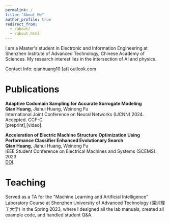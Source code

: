 ```yaml
---
permalink: /
title: "About Me"
author_profile: true
redirect_from: 
  - /about/
  - /about.html
---
```


I am a Master's student in Electronic and Information Engineering at Shenzhen Institute of Advanced Technology, Chinese Academy of Sciences. My research interest lies in the intersection of AI and physics.

Contact Info: qianhuang10 [at] outlook.com

Publications
======
**Adaptive Codomain Sampling for Accurate Surrogate Modeling**   
**Qian Huang**, Jiahui Huang, Weinong Fu   
International Joint Conference on Neural Networks (IJCNN) 2024. Accepted. CCF-C   
[preprint],[video].


**Acceleration of Electric Machine Structure Optimization Using Performance Classifier Enhanced Evolutionary Search**   
**Qian Huang**, Jiahui Huang, Weinong Fu   
IEEE Student Conference on Electrical Machines and Systems (SCEMS). 2023   
[DOI](https://ieeexplore.ieee.org/document/10379235).


Teaching
======
Served as a TA for the "Machine Learning and Artificial Intelligence" Laboratory Course at Shenzhen University of Advanced Technology (深圳理工大学) in the Spring 2023, where I designed all the lab manuals, created all example code, and handled student Q&A.
